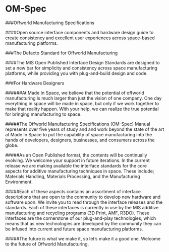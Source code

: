 # OM-Spec
###Offworld Manufacturing Specifications

####Open source interface components and hardware design guide to create consistency and excellent user experiences across space-based manufacturing platforms.

###The Defacto Standard for Offworld Manufacturing

####The MIS Open Published Interface Design Standards are designed to set a new bar for simplicity and consistency across space manufacturing platforms, while providing you with plug-and-build design and code.

###For Hardware Designers

######At Made In Space, we believe that the potential of offworld manufacturing is much larger than just the vision of one company. One day everything in space will be made in space, but only if we work together to make that reality happen. With your help, we can realize the true potential for bringing manufacturing to space.

#####The Offworld Manufacturing Specifications (OM-Spec) Manual represents over five years of study and and work beyond the state of the art at Made In Space to put the capability of space manufacturing into the hands of developers, designers, businesses, and consumers across the globe. 

#####As an Open Published format, the contents will be continually evolving. We welcome your support in future iterations. In the current release we are making available the interface standards for the core aspects for additive manufacturing techniques in space. These include; Materials Handling, Materials Processing, and the Manufacturing Environment.

#####Each of these aspects contains an assortment of interface descriptions that are open to the community to develop new hardware and software upon. We invite you to read through the interface releases and the standards. Each of these interfaces is currently in use by the MIS additive manufacturing and recycling programs (3D Print, AMF, R3DO). These interfaces are the cornerstone of our plug-and-play technologies, which means that as new technologies are developed by the community they can be infused into current and future space manufacturing platforms.

#####The future is what we make it, so let’s make it a good one. Welcome to the future of Offworld Manufacturing.
